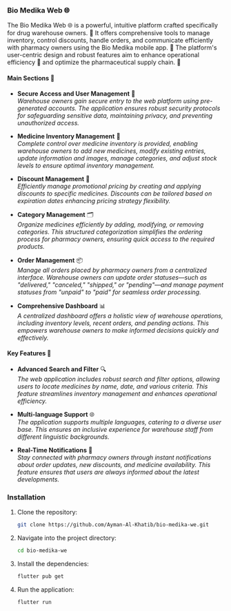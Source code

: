 ### **Bio Medika Web** 🌐

The Bio Medika Web 🌐 is a powerful, intuitive platform crafted specifically for drug warehouse owners. 💼 It offers comprehensive tools to manage inventory, control discounts, handle orders, and communicate efficiently with pharmacy owners using the Bio Medika mobile app. 📱 The platform's user-centric design and robust features aim to enhance operational efficiency 🚀 and optimize the pharmaceutical supply chain. 💊

#### **Main Sections** 🚀

- **Secure Access and User Management** 🔐  
  *Warehouse owners gain secure entry to the web platform using pre-generated accounts. The application ensures robust security protocols for safeguarding sensitive data, maintaining privacy, and preventing unauthorized access.*

- **Medicine Inventory Management** 💊  
  *Complete control over medicine inventory is provided, enabling warehouse owners to add new medicines, modify existing entries, update information and images, manage categories, and adjust stock levels to ensure optimal inventory management.*

- **Discount Management** 💸  
  *Efficiently manage promotional pricing by creating and applying discounts to specific medicines. Discounts can be tailored based on expiration dates enhancing pricing strategy flexibility.*

- **Category Management** 🗂️  
  *Organize medicines efficiently by adding, modifying, or removing categories. This structured categorization simplifies the ordering process for pharmacy owners, ensuring quick access to the required products.*

- **Order Management** 📦  
  *Manage all orders placed by pharmacy owners from a centralized interface. Warehouse owners can update order statuses—such as "delivered," "canceled," "shipped," or "pending"—and manage payment statuses from "unpaid" to "paid" for seamless order processing.*

- **Comprehensive Dashboard** 📊  
  *A centralized dashboard offers a holistic view of warehouse operations, including inventory levels, recent orders, and pending actions. This empowers warehouse owners to make informed decisions quickly and effectively.*

#### **Key Features** 🌟

- **Advanced Search and Filter** 🔍  
  *The web application includes robust search and filter options, allowing users to locate medicines by name, date, and various criteria. This feature streamlines inventory management and enhances operational efficiency.*

- **Multi-language Support** 🌐  
  *The application supports multiple languages, catering to a diverse user base. This ensures an inclusive experience for warehouse staff from different linguistic backgrounds.*


- **Real-Time Notifications** 📱  
  *Stay connected with pharmacy owners through instant notifications about order updates, new discounts, and medicine availability. This feature ensures that users are always informed about the latest developments.*

### Installation

1. Clone the repository:
   ```sh
   git clone https://github.com/Ayman-Al-Khatib/bio-medika-we.git
2. Navigate into the project directory:
   ```sh
   cd bio-medika-we
3. Install the dependencies:
   ```sh
   flutter pub get
4. Run the application:
   ```sh
   flutter run
